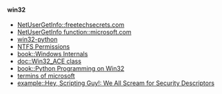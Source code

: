 #### win32
+ [NetUserGetInfo::freetechsecrets.com](http://winapi.freetechsecrets.com/win32/WIN32NetUserGetInfo.htm)
+ [NetUserGetInfo function::microsoft.com](https://msdn.microsoft.com/en-us/library/windows/desktop/aa370654(v=vs.85).aspx)
+ [win32-python](http://docs.activestate.com/activepython/2.6/pywin32/win32net.html)
+ [NTFS Permissions](http://www.ntfs.com/ntfs-permissions.htm)
+ [book::Windows Internals](https://books.google.ru/books?id=w65CAwAAQBAJ&pg=PT752&lpg=PT752&dq=dacl+ace+flags&source=bl&ots=4Wp3o6UoXu&sig=olN5Uf73rvzcvFuiQPALBErSdPw&hl=ru&sa=X&ved=0ahUKEwiShoei8vTMAhXKJSwKHbdIAVsQ6AEISjAF#v=onepage&q=dacl%20ace%20flags&f=false)
+ [doc::Win32_ACE class](https://msdn.microsoft.com/en-us/library/aa394063(VS.85).aspx)
+ [book::Python Programming on Win32](http://www.icodeguru.com/WebServer/Python-Programming-on-Win32/index.htm)
+ [termins of microsoft](https://msdn.microsoft.com/ru-ru/library/windows/desktop/ms721532(v=vs.85).aspx)
+ [example::Hey, Scripting Guy!: We All Scream for Security Descriptors](https://technet.microsoft.com/en-us/magazine/2006.05.scriptingguy.aspx)

